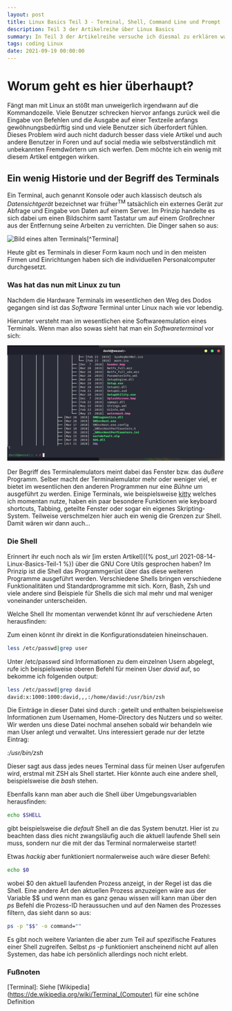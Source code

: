 ```yaml
---
layout: post
title: Linux Basics Teil 3 - Terminal, Shell, Command Line und Prompt
description: Teil 3 der Artikelreihe über Linux Basics
summary: In Teil 3 der Artikelreihe versuche ich diesmal zu erklären was der Unterschied zwischen einem Terminal, der Shell, der Kommandozeile und dem Prompt ist
tags: coding Linux
date: 2021-09-19 00:00:00
---
```


# Worum geht es hier überhaupt?

Fängt man mit Linux an stößt man unweigerlich irgendwann auf die Kommandozeile.
Viele Benutzer schrecken hiervor anfangs zurück weil die Eingabe von Befehlen und die Ausgabe auf einer Textzeile anfangs gewöhnungsbedürftig sind und viele Benutzer sich überfordert fühlen. 
Dieses Problem wird auch nicht dadurch besser dass viele Artikel und auch andere Benutzer in Foren und auf social media wie selbstverständlich mit unbekannten Fremdwörtern um sich werfen.
Dem möchte ich ein wenig mit diesem Artikel entgegen wirken.

## Ein wenig Historie und der Begriff des Terminals

Ein Terminal, auch genannt Konsole oder auch klassisch deutsch als *Datensichtgerät* bezeichnet war früher<sup>TM</sup> tatsächlich ein externes Gerät zur Abfrage und Eingabe von Daten auf einem Server. Im Prinzip handelte es sich dabei um einen Bildschirm samt Tastatur um auf einem Großrechner aus der Entfernung seine Arbeiten zu verrichten. Die Dinger sahen so aus:

![Bild eines alten Terminals](https://upload.wikimedia.org/wikipedia/commons/thumb/8/87/Televideo925Terminal.jpg/579px-Televideo925Terminal.jpg)[^Terminal]

Heute gibt es Terminals in dieser Form kaum noch und in den meisten Firmen und Einrichtungen haben sich die individuellen Personalcomputer durchgesetzt. 

### Was hat das nun mit Linux zu tun

Nachdem die Hardware Terminals im wesentlichen den Weg des Dodos gegangen sind ist das *Software* Terminal unter Linux nach wie vor lebendig.

Hierunter versteht man im wesentlichen eine Softwareemulation eines Terminals. Wenn man also sowas sieht hat man ein *Softwareterminal* vor sich:

![Bild eines Linux Terminals](/assets/pictures/2021-09-19-terminalexampe.png)

Der Begriff des Terminalemulators meint dabei das Fenster bzw. das *äußere* Programm. Selber macht der Terminalemulator mehr oder weniger viel, er bietet im wesentlichen den anderen Programmen nur eine *Bühne* um ausgeführt zu werden.
Einige Terminals, wie beispielsweise [kitty](https://sw.kovidgoyal.net/kitty/) welches ich momentan nutze, haben ein paar besondere Funktionen wie keyboard shortcuts, Tabbing, geteilte Fenster oder sogar ein eigenes Skripting-System.
Teilweise verschmelzen hier auch ein wenig die Grenzen zur Shell. Damit wären wir dann auch...

### Die Shell

Erinnert ihr euch noch als wir [im ersten Artikel]({% post_url 2021-08-14-Linux-Basics-Teil-1 %}) über die GNU Core Utils gesprochen haben? Im Prinzip ist die Shell das Programmgerüst über das diese weiteren Programme ausgeführt werden.
Verschiedene Shells bringen verschiedene Funktionalitäten und Standardprogramme mit sich. Korn, Bash, Zsh und viele andere sind Beispiele für Shells die sich mal mehr und mal weniger voneinander unterscheiden.

Welche Shell Ihr momentan verwendet könnt Ihr auf verschiedene Arten herausfinden:

Zum einen könnt ihr direkt in die Konfigurationsdateien hineinschauen.

~~~Bash
less /etc/passwd|grep user
~~~

Unter /etc/passwd sind Informationen zu dem einzelnen Usern abgelegt, rufe ich beispielsweise oberen Befehl für meinen User _david_ auf, so bekomme ich folgenden output:

~~~Bash
less /etc/passwd|grep david
david:x:1000:1000:david,,,:/home/david:/usr/bin/zsh
~~~
Die Einträge in dieser Datei sind durch _:_ geteilt und enthalten beispielsweise Informationen zum Usernamen, Home-Directory des Nutzers und so weiter. Wir werden uns diese Datei nochmal ansehen sobald wir behandeln wie man User anlegt und verwaltet. Uns interessiert gerade nur der letzte Eintrag:

*:/usr/bin/zsh*

Dieser sagt aus dass jedes neues Terminal dass für meinen User aufgerufen wird, erstmal mit ZSH als Shell startet. Hier könnte auch eine andere shell, beispielsweise die *bash* stehen. 

Ebenfalls kann man aber auch die Shell über Umgebungsvariablen herausfinden:

~~~Bash
echo $SHELL
~~~

gibt beispielsweise die *default* Shell an die das System benutzt. Hier ist zu beachten dass dies nicht zwangsläufig auch die aktuell laufende Shell sein muss, sondern nur die mit der das Terminal normalerweise startet!

Etwas *hackig* aber funktioniert normalerweise auch wäre dieser Befehl:

~~~Bash
echo $0
~~~
wobei $0 den aktuell laufenden Prozess anzeigt, in der Regel ist das die Shell. Eine andere Art den aktuellen Prozess anzuzeigen wäre aus der Variable $$ und wenn man es ganz genau wissen will kann man über den *ps* Befehl die Prozess-ID heraussuchen und auf den Namen des Prozesses filtern, das sieht dann so aus:

~~~Bash
ps -p "$$" -o command=""
~~~
 
Es gibt noch weitere Varianten die aber zum Teil auf spezifische Features einer Shell zugreifen. Selbst *ps -p* funktioniert anscheinend nicht auf allen Systemen, das habe ich persönlich allerdings noch nicht erlebt.




 
 
### Fußnoten
[Terminal]: Siehe [Wikipedia](https://de.wikipedia.org/wiki/Terminal_(Computer) für eine schöne Definition

